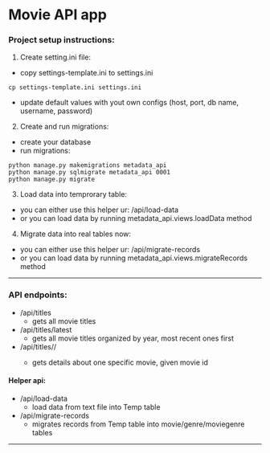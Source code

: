 # Movie API app

### Project setup instructions:
1. Create setting.ini file:
- copy settings-template.ini to settings.ini
```
cp settings-template.ini settings.ini
```
- update default values with yout own configs (host, port, db name, username, password)

2. Create and run migrations:
- create your database
- run migrations:
```
python manage.py makemigrations metadata_api
python manage.py sqlmigrate metadata_api 0001
python manage.py migrate
```
3. Load data into temprorary table:
- you can either use this helper ur: /api/load-data
- or you can load data by running metadata_api.views.loadData method

4. Migrate data into real tables now:
- you can either use this helper ur: /api/migrate-records
- or you can load data by running metadata_api.views.migrateRecords method

------------
### API endpoints:
- /api/titles
    - gets all movie titles
- /api/titles/latest
    - gets all movie titles organized by year, most recent ones first
- /api/titles/<movie-title-id>/
    - gets details about one specific movie, given movie id

#### Helper api:
- /api/load-data
    - load data from text file into Temp table
- /api/migrate-records
    - migrates records from Temp table into movie/genre/moviegenre tables
------------